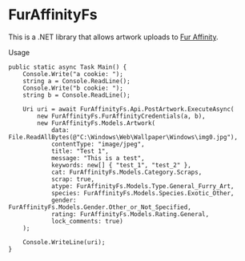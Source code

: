 # FurAffinityFs

This is a .NET library that allows artwork uploads to [Fur Affinity](https://sfw.furaffinity.net/).

Usage

    public static async Task Main() {
        Console.Write("a cookie: ");
        string a = Console.ReadLine();
        Console.Write("b cookie: ");
        string b = Console.ReadLine();

        Uri uri = await FurAffinityFs.Api.PostArtwork.ExecuteAsync(
            new FurAffinityFs.FurAffinityCredentials(a, b),
            new FurAffinityFs.Models.Artwork(
                data: File.ReadAllBytes(@"C:\Windows\Web\Wallpaper\Windows\img0.jpg"),
                contentType: "image/jpeg",
                title: "Test 1",
                message: "This is a test",
                keywords: new[] { "test_1", "test_2" },
                cat: FurAffinityFs.Models.Category.Scraps,
                scrap: true,
                atype: FurAffinityFs.Models.Type.General_Furry_Art,
                species: FurAffinityFs.Models.Species.Exotic_Other,
                gender: FurAffinityFs.Models.Gender.Other_or_Not_Specified,
                rating: FurAffinityFs.Models.Rating.General,
                lock_comments: true)
        );

        Console.WriteLine(uri);
    }